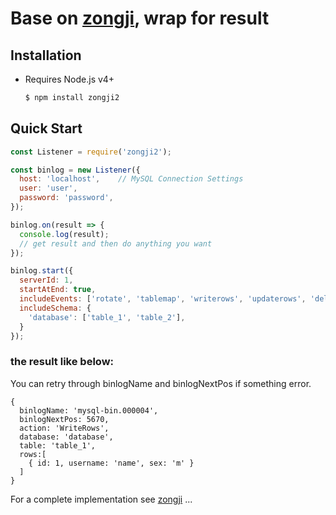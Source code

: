 
# Base on [zongji](https://github.com/nevill/zongji), wrap for result

## Installation

* Requires Node.js v4+

  ```bash
  $ npm install zongji2
  ```

## Quick Start

```javascript
const Listener = require('zongji2');

const binlog = new Listener({
  host: 'localhost',    // MySQL Connection Settings 
  user: 'user',
  password: 'password',
});

binlog.on(result => {
  console.log(result);    
  // get result and then do anything you want
});

binlog.start({
  serverId: 1,
  startAtEnd: true,
  includeEvents: ['rotate', 'tablemap', 'writerows', 'updaterows', 'deleterows'],  
  includeSchema: {
    'database': ['table_1', 'table_2'],  
  }
});
```


### the result like below: 
You can retry through binlogName and binlogNextPos if something error.
```
{
  binlogName: 'mysql-bin.000004',  
  binlogNextPos: 5670,
  action: 'WriteRows',
  database: 'database',
  table: 'table_1',
  rows:[ 
    { id: 1, username: 'name', sex: 'm' } 
  ]
}
```

For a complete implementation see [zongji](https://github.com/nevill/zongji) ...



